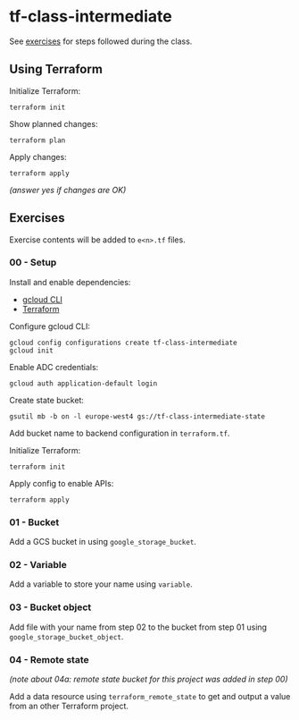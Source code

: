 # tf-class-intermediate

See [exercises](./docs/exercises.md) for steps followed during the class.

## Using Terraform

Initialize Terraform:
```
terraform init
```
Show planned changes:
```
terraform plan
```
Apply changes:
```
terraform apply
```
*(answer yes if changes are OK)*

## Exercises

Exercise contents will be added to `e<n>.tf` files.

### 00 - Setup

Install and enable dependencies:
- [gcloud CLI](https://cloud.google.com/sdk/docs/install)
- [Terraform](https://www.terraform.io/downloads)

Configure gcloud CLI:
```
gcloud config configurations create tf-class-intermediate
gcloud init
```

Enable ADC credentials:
```
gcloud auth application-default login
```

Create state bucket:
```
gsutil mb -b on -l europe-west4 gs://tf-class-intermediate-state
```
Add bucket name to backend configuration in `terraform.tf`.

Initialize Terraform:
```
terraform init
```

Apply config to enable APIs:
```
terraform apply
```

### 01 - Bucket

Add a GCS bucket in using `google_storage_bucket`.

### 02 - Variable

Add a variable to store your name using `variable`.

### 03 - Bucket object

Add file with your name from step 02 to the bucket from step 01 using `google_storage_bucket_object`.

### 04 - Remote state

*(note about 04a: remote state bucket for this project was added in step 00)*

Add a data resource using `terraform_remote_state` to get and output a value from an other Terraform project.

